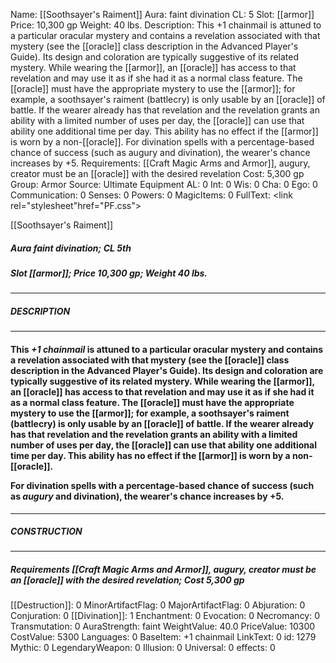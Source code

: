 Name: [[Soothsayer's Raiment]]
Aura: faint divination
CL: 5
Slot: [[armor]]
Price: 10,300 gp
Weight: 40 lbs.
Description: This +1 chainmail is attuned to a particular oracular mystery and contains a revelation associated with that mystery (see the [[oracle]] class description in the Advanced Player's Guide). Its design and coloration are typically suggestive of its related mystery. While wearing the [[armor]], an [[oracle]] has access to that revelation and may use it as if she had it as a normal class feature. The [[oracle]] must have the appropriate mystery to use the [[armor]]; for example, a soothsayer's raiment (battlecry) is only usable by an [[oracle]] of battle. If the wearer already has that revelation and the revelation grants an ability with a limited number of uses per day, the [[oracle]] can use that ability one additional time per day. This ability has no effect if the [[armor]] is worn by a non-[[oracle]]. For divination spells with a percentage-based chance of success (such as augury and divination), the wearer's chance increases by +5.
Requirements: [[Craft Magic Arms and Armor]], augury, creator must be an [[oracle]] with the desired revelation
Cost: 5,300 gp
Group: Armor
Source: Ultimate Equipment
AL: 0
Int: 0
Wis: 0
Cha: 0
Ego: 0
Communication: 0
Senses: 0
Powers: 0
MagicItems: 0
FullText: <link rel="stylesheet"href="PF.css"><div class="heading"><p class="alignleft">[[Soothsayer's Raiment]]</p><div style="clear: both;"></div></div><div><h5><b>Aura </b>faint divination; <b>CL </b>5th</h5><h5><b>Slot </b>[[armor]]; <b>Price </b>10,300 gp; <b>Weight </b>40 lbs.</h5></div><hr/><div><h5><b>DESCRIPTION</b></h5></div><hr/><div><h4><p>This <i>+1 chainmail</i> is attuned to a particular oracular mystery and contains a revelation associated with that mystery (see the [[oracle]] class description in the Advanced Player's Guide). Its design and coloration are typically suggestive of its related mystery. While wearing the [[armor]], an [[oracle]] has access to that revelation and may use it as if she had it as a normal class feature. The [[oracle]] must have the appropriate mystery to use the [[armor]]; for example, a soothsayer's raiment (battlecry) is only usable by an [[oracle]] of battle. If the wearer already has that revelation and the revelation grants an ability with a limited number of uses per day, the [[oracle]] can use that ability one additional time per day. This ability has no effect if the [[armor]] is worn by a non-[[oracle]]. </p><p>For divination spells with a percentage-based chance of success (such as <i>augury</i> and divination), the wearer's chance increases by +5.</p></h4></div><hr/><div><h5><b>CONSTRUCTION</b></h5></div><hr/><div><h5><b>Requirements </b>[[Craft Magic Arms and Armor]], <i>augury</i>, creator must be an [[oracle]] with the desired revelation; <b>Cost </b>5,300 gp</h5></div>
[[Destruction]]: 0
MinorArtifactFlag: 0
MajorArtifactFlag: 0
Abjuration: 0
Conjuration: 0
[[Divination]]: 1
Enchantment: 0
Evocation: 0
Necromancy: 0
Transmutation: 0
AuraStrength: faint
WeightValue: 40.0
PriceValue: 10300
CostValue: 5300
Languages: 0
BaseItem: +1 chainmail
LinkText: 0
id: 1279
Mythic: 0
LegendaryWeapon: 0
Illusion: 0
Universal: 0
effects: 0
